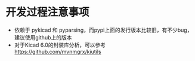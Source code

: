 # 开发过程注意事项

* 依赖于 pykicad 和 pyparsing，而pypi上面的发行版本比较旧，有不少bug，建议使用github上的版本
* 对于Kicad 6.0的封装库分析，可以参考 https://github.com/mvnmgrx/kiutils
